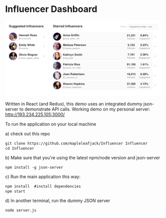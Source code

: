 # Influencer Dashboard

![list design](./assets/influencer_list_design.png)

Written in React (and Redux), this demo uses an integrated dummy json-server to demonstrate API calls.
Working demo on my personal server: http://193.234.225.105:3000/


To run the application on your local machine

a) check out this repo

```
git clone https://github.com/mapleleafjack/Influencer Influencer
cd Influencer
```

b) Make sure that you're using the latest npm/node version and json-server
```
npm install -g json-server
```

c) Run the main application this way:
```
npm install  #install dependencies
npm start
```

d) In another terminal, run the dummy JSON server
```
node server.js
```
